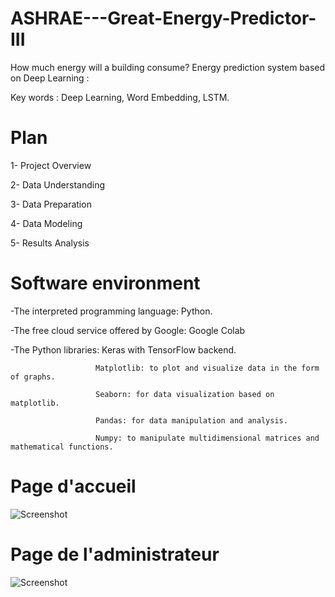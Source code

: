 # ASHRAE---Great-Energy-Predictor-III
How much energy will a building consume?
Energy prediction system based on Deep Learning :

Key words : Deep Learning, Word Embedding, LSTM.

# Plan

1-	Project Overview

2-	Data Understanding

3-	Data Preparation

4-	Data Modeling

5-  Results Analysis

# Software environment

-The interpreted programming language: Python.

-The free cloud service offered by Google: Google Colab

-The Python libraries: Keras with TensorFlow backend.

                       Matplotlib: to plot and visualize data in the form of graphs.
                       
                       Seaborn: for data visualization based on matplotlib.
                       
                       Pandas: for data manipulation and analysis.
                       
                       Numpy: to manipulate multidimensional matrices and mathematical functions.

# Page d'accueil

![Screenshot](guii.png)

# Page de l'administrateur

![Screenshot](admiin.png)
